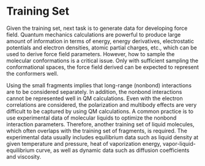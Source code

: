 # Training Set

Given the training set, next task is to generate data for developing force field. Quantum mechanics calculations are powerful to produce large amount of information in terms of energy, energy derivatives, electrostatic potentials and electron densities, atomic partial charges, etc., which can be used to derive force field parameters. However, how to sample the molecular conformations is a critical issue. Only with sufficient sampling the conformational spaces, the force field derived can be expected to represent the conformers well. 

Using the small fragments implies that long-range (nonbond) interactions are to be considered separately. In addition, the nonbond interactions cannot be represented well in QM calculations. Even with the electron correlations are considered, the polarization and multibody effects are very difficult to be captured by using QM calculations. A common practice is to use experimental data of molecular liquids to optimize the nonbond interaction parameters. Therefore, another training set of liquid molecules, which often overlaps with the training set of fragments, is required. The experimental data usually includes equilibrium data such as liquid density at given temperature and pressure, heat of vaporization energy, vapor-liquid-equilibrium curve, as well as dynamic data such as diffusion coefficients and viscosity. 
